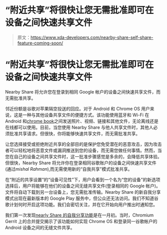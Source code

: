 # “附近共享”将很快让您无需批准即可在设备之间快速共享文件

> 原文：<https://www.xda-developers.com/nearby-share-self-share-feature-coming-soon/>

# “附近共享”将很快让您无需批准即可在设备之间快速共享文件

Nearby Share 将允许您在登录到相同 Google 帐户的设备之间快速共享文件，而无需批准共享。

邻近份额是谷歌对苹果隔空投送的回应。对于 Android 和 Chrome OS 用户来说，这是一种与其他设备共享文件的便捷方式。该功能使用蓝牙和 Wi-Fi 在 Android 和[chrome book](https://www.xda-developers.com/best-chromebooks/)之间发送照片、视频、链接和其他文件，无论离线还是在线都可以使用。目前，当您使用 Nearby Share 与他人共享文件时，其他人必须批准共享请求。但很快，你将能够快速共享文件，而无需批准共享。

让您选择接受或拒绝附近共享的全部目的是保护您免受潜在的恶意攻击，因为攻击者可以轻松地将恶意文件或漏洞推送到您的设备，而无需您做任何事情。然而，当您在自己的设备之间共享文件时，这一批准步骤感觉是多余的，会降低共享体验。但很快，Nearby Share 将允许你在登录相同谷歌账户的设备之间快速共享文件(通过*mishal Rahman*),而无需使用新的“自我共享”模式批准共享。

在“附近的共享设置”的“设备可见性”下，用户会看到一个名为“您的设备”的新选项选择后，用户将能够在他们的设备之间无缝共享文件(登录相同的 Google 帐户)。文件将自动下载到另一台设备上，您无需批准传输。Nearby Share 的新自我分享模式出现在最新版本的 Google Play 服务中，但公众还无法访问。我们不知道谷歌计划何时开启这项功能。我们会密切关注，并在它开始向用户推出时通知您。

我们第一次发现[nearly Share 的自我分享功能](https://www.xda-developers.com/nearby-share-chrome-os-self-share/)是在一月初。当时，Chromium Gerrit 上的合并提交揭示了该功能如何实现 Chrome OS 和登录同一谷歌帐户的 Android 设备之间的无缝文件共享。